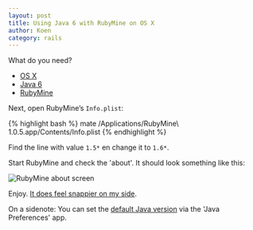 ```yaml
---
layout: post
title: Using Java 6 with RubyMine on OS X
author: Koen
category: rails
---
```

What do you need?

* [OS X](http://www.apple.com/macosx/)
* [Java 6](http://developer.apple.com/java/)
* [RubyMine](http://www.jetbrains.com/ruby/)

Next, open RubyMine’s `Info.plist`:

{% highlight bash %}
mate /Applications/RubyMine\ 1.0.5.app/Contents/Info.plist
{% endhighlight %}

Find the line with value `1.5*` en change it to `1.6*`.

Start RubyMine and check the 'about'. It should look something like this:

![RubyMine about screen](http://farm3.static.flickr.com/2480/3567900318_bf2309a98a_o.jpg)

Enjoy. [It does feel snappier on my side](http://twitter.com/atog/statuses/1921998572).

On a sidenote: You can set the [default Java version](http://stuffthathappens.com/blog/2009/05/23/setting-java-version-on-leopard/) via the 'Java Preferences' app.
